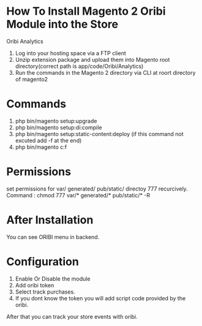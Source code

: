 #  How To Install Magento 2 Oribi Module into the Store
Oribi Analytics
1. Log into your hosting space via a FTP client
2. Unzip extension package and upload them into Magento root directory(correct path is app/code/Oribi/Analytics)
3. Run the commands in the Magento 2 directory via CLI at roort directory of magento2

# Commands
1. php bin/magento setup:upgrade
2. php bin/magento setup:di:compile
3. php bin/magento setup:static-content:deploy (if this command not excuted add -f at the end)
4. php bin/magento c:f

# Permissions
set permissions for var/ generated/ pub/static/ directoy 777 recurcively.
Command : chmod 777 var/* generated/* pub/static/* -R

# After Installation

You can see ORIBI menu in backend. 

# Configuration

1. Enable Or Disable the module
2. Add oribi token
3. Select track purchases.
4. If you dont know the token you will add script code provided by the oribi.

After that you can track your store events with oribi.
